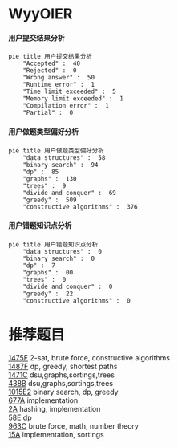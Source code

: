 # WyyOIER

<!-- tabs:start -->



#### **用户提交结果分析**

```mermaid
pie title 用户提交结果分析
    "Accepted" :  40
    "Rejected" :  0
    "Wrong answer" :  50
    "Runtime error" :  1
    "Time limit exceeded" :  5
    "Memory limit exceeded" :  1
    "Compilation error" :  1
    "Partial" :  0
```

#### **用户做题类型偏好分析**

```mermaid
pie title 用户做题类型偏好分析
    "data structures" :  58
    "binary search" :  94
    "dp" :  85
    "graphs" :  130
    "trees" :  9
    "divide and conquer" :  69
    "greedy" :  509
    "constructive algorithms" :  376
```
#### **用户错题知识点分析**

```mermaid
pie title 用户错题知识点分析
    "data structures" :  0
    "binary search" :  0
    "dp" :  7
    "graphs" :  00
    "trees" :  0
    "divide and conquer" :  0
    "greedy" :  22
    "constructive algorithms" :  0
```



<!-- tabs:end -->
# 推荐题目
[1475F](https://codeforces.com/contest/1475/problem/F)		2-sat,
                        brute force,
                        constructive algorithms		  
[1487F](https://codeforces.com/contest/1487/problem/F)		dp,
                        greedy,
                        shortest paths		  
[1471C](https://codeforces.com/contest/1471/problem/C)		dsu,graphs,sortings,trees		  
[438B](https://codeforces.com/contest/438/problem/B)		dsu,graphs,sortings,trees		  
[1015E2](https://codeforces.com/contest/1015E/problem/2)		binary search,
                        dp,
                        greedy		  
[677A](https://codeforces.com/contest/677/problem/A)		implementation		  
[2A](https://codeforces.com/contest/2/problem/A)		hashing,
                        implementation		  
[58E](https://codeforces.com/contest/58/problem/E)		dp		  
[963C](https://codeforces.com/contest/963/problem/C)		brute force,
                        math,
                        number theory		  
[15A](https://codeforces.com/contest/15/problem/A)		implementation,
                        sortings		  
